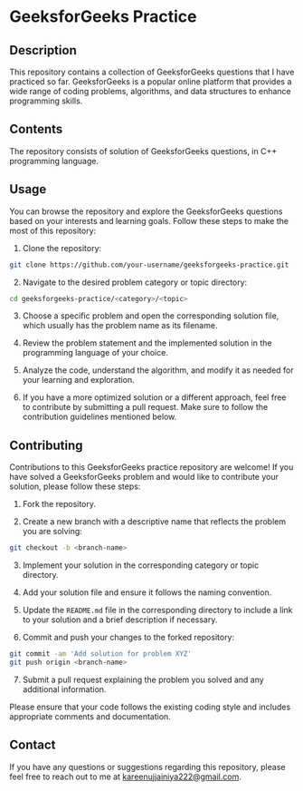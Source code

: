 

# GeeksforGeeks Practice

## Description

This repository contains a collection of GeeksforGeeks questions that I have practiced so far. GeeksforGeeks is a popular online platform that provides a wide range of coding problems, algorithms, and data structures to enhance programming skills.

## Contents

The repository consists of solution of GeeksforGeeks questions, in C++ programming language.

## Usage

You can browse the repository and explore the GeeksforGeeks questions based on your interests and learning goals. Follow these steps to make the most of this repository:

1. Clone the repository:

```bash
git clone https://github.com/your-username/geeksforgeeks-practice.git
```

2. Navigate to the desired problem category or topic directory:

```bash
cd geeksforgeeks-practice/<category>/<topic>
```

3. Choose a specific problem and open the corresponding solution file, which usually has the problem name as its filename.

4. Review the problem statement and the implemented solution in the programming language of your choice.

5. Analyze the code, understand the algorithm, and modify it as needed for your learning and exploration.

6. If you have a more optimized solution or a different approach, feel free to contribute by submitting a pull request. Make sure to follow the contribution guidelines mentioned below.

## Contributing

Contributions to this GeeksforGeeks practice repository are welcome! If you have solved a GeeksforGeeks problem and would like to contribute your solution, please follow these steps:

1. Fork the repository.

2. Create a new branch with a descriptive name that reflects the problem you are solving:

```bash
git checkout -b <branch-name>
```

3. Implement your solution in the corresponding category or topic directory.

4. Add your solution file and ensure it follows the naming convention.

5. Update the `README.md` file in the corresponding directory to include a link to your solution and a brief description if necessary.

6. Commit and push your changes to the forked repository:

```bash
git commit -am 'Add solution for problem XYZ'
git push origin <branch-name>
```

7. Submit a pull request explaining the problem you solved and any additional information.

Please ensure that your code follows the existing coding style and includes appropriate comments and documentation.

## Contact

If you have any questions or suggestions regarding this repository, please feel free to reach out to me at kareenujjainiya222@gmail.com.
